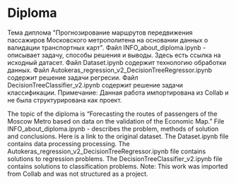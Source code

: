 # Diploma
Тема диплома "Прогнозирование маршрутов передвижения пассажиров Московского метрополитена на основании данных о валидации транспортных карт".
Файл INFO_about_diploma.ipynb - описывает задачу, способы решения и выводы. Здесь есть ссылка на исходный датасет.
Файл Dataset.ipynb содержит технологию обработки данных.
Файл Autokeras_regression_v2_DecisionTreeRegressor.ipynb содержит решение задачи регресии.
Файл DecisionTreeClassifier_v2.ipynb содержит решение задачи классификации.
Примечание: Данная работа импортирована из Collab и не была структурирована как проект. 

The topic of the diploma is “Forecasting the routes of passengers of the Moscow Metro based on data on the validation of the Economic Map.”
File INFO_about_diploma.ipynb - describes the problem, methods of solution and conclusions. Here is a link to the original dataset.
The Dataset.ipynb file contains data processing processing.
The Autokeras_regression_v2_DecisionTreeRegressor.ipynb file contains solutions to regression problems.
The DecisionTreeClassifier_v2.ipynb file contains solutions to classification problems.
Note: This work was imported from Collab and was not structured as a project.
